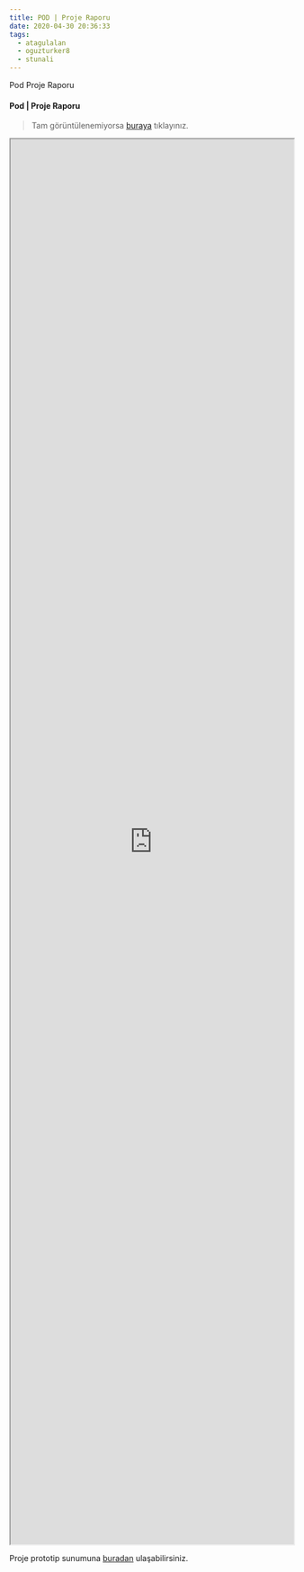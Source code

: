 ```yaml
---
title: POD | Proje Raporu
date: 2020-04-30 20:36:33
tags:
  - atagulalan
  - oguzturker8
  - stunali
---
```


Pod Proje Raporu

<!-- more -->

#### Pod | Proje Raporu

> Tam görüntülenemiyorsa [buraya](https://docs.google.com/document/d/1KjpAK-Et-ceW1B05VQ5abjETBiaHP3Bu/edit) tıklayınız.

<iframe src="https://docs.google.com/document/d/e/2PACX-1vSpY_VhDfzqLoEp1YQBPp2HmNJIWmZdlPeSxJgiXjxASL20wx5yyugFKs8TuGGBpQ/pub?embedded=true" style="overflow:hidden;height:2500px;width:100%;" ></iframe>

Proje prototip sunumuna [buradan](https://wepod.github.io/blog/Prototip-2/) ulaşabilirsiniz.
